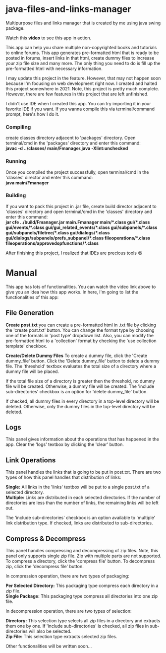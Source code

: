 # java-files-and-links-manager
Multipurpose files and links manager that is created by me using java swing package.

Watch this [**video**](https://youtu.be/SvH74gjn25g) to see this app in action.

This app can help you share multiple non-copyrighted books and tutorials to online forums. This app generates pre-formatted html that is ready to be posted in forums, insert links in that html, create dummy files to increase your zip file size and many more. The only thing you need to do is fill up the pre-formatted html with necessary information.

I may update this project in the feature. However, that may not happen soon because I'm focusing on web development right now. I created and halted this project somewhere in 2021. Note, this project is pretty much complete. However, there are few features in this project that are left unfinished.

I didn't use IDE when I created this app. You can try importing it in your favorite IDE if you want. If you wanna compile this via terminal/command prompt, here's how I do it.

### Compiling  
create classes directory adjacent to 'packages' directory. Open terminal/cmd in the 'packages' directory and enter this command:  
**javac -d ../classes/ main/Fmanager.java -Xlint:unchecked**

### Running  
Once you compiled the project successfully, open terminal/cmd in the 'classes' director and enter this command:  
**java main/Fmanager**

### Building
If you want to pack this project in .jar file, create build director adjacent to 'classes' directory and open terminal/cmd in the 'classes' directory and enter this command:  
**jar cfe ../build/Fmanager.jar main.Fmanager main/\*.class gui/\*.class gui/events/\*.class gui/gui_related_events/\*.class gui/subpanels/\*.class gui/subpanels/filetree/\*.class gui/dialogs/\*.class gui/dialogs/subpanels/prefs_subpanel/\*.class fileoperations/\*.class fileoperations/approvedopfunctions/\*.class**

After finishing this project, I realized that IDEs are precious tools :satisfied:

# Manual
This app has lots of functionalities. You can watch the video link above to give you an idea how this app works. In here, I'm going to list the functionalities of this app:

## File Generation
**Create post.txt** you can create a pre-formatted html in .txt file by clicking the 'create post.txt' button. You can change the format type by choosing one of the formats in 'post type' dropdown list. Also, you can modify the pre-formatted html to a 'collection' format by checking the 'use collection template' checkbox.

**Create/Delete Dummy Files** To create a dummy file, click the 'Create dummy_file' button. Click the 'Delete dummy_file' button to delete a dummy file. The 'threshold' textbox evaluates the total size of a directory where a dummy file will be placed. 

If the total file size of a directory is greater then the threshold, no dummy file will be created. Otherwise, a dummy file will be created. The 'include sub-directories' checkbox is an option for 'delete dummy_file' button. 

If checked, all dummy files in every directory in a top-level directory will be deleted. Otherwise, only the dummy files in the top-level directory will be deleted.

## Logs
This panel gives information about the operations that has happened in the app. Clear the 'logs' textbox by clicking the 'clear' button.

## Link Operations
This panel handles the links that is going to be put in post.txt. There are two types of how this panel handles that distribution of links:

**Single:** All links in the 'links' textbox will be put to a single post.txt of a selected directory.  
**Multiple:** Links are distributed in each selected directories. If the number of directories are less than the number of links, the remaining links will be left out.

The 'include sub-directories' checkbox is an option available to 'multiple' link distribution type. If checked, links are distributed to sub-directories.

## Compress & Decompress
This panel handles compressing and decompressing of zip files. Note, this panel only supports single zip file. Zip with multiple parts are not supported. To compress a directory, click the 'compress file' button. To decompress zip, click the 'decompress file' button.

In compression operation, there are two types of packaging:

**Per Selected Directory:** This packaging type compress each directory in a zip file.  
**Single Package:** This packaging type compress all directories into one zip file.

In decompression operation, there are two types of selection:

**Directory:** This selection type selects all zip files in a directory and extracts them one by one. If 'include sub-directories' is checked, all zip files in sub-directories will also be selected.  
**Zip File:** This selection type extracts selected zip files.

Other functionalities will be written soon...

